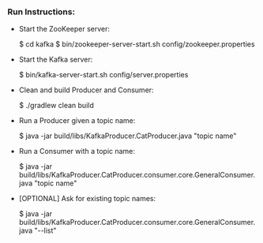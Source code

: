 ### Run Instructions:

- Start the ZooKeeper server:

	$ cd kafka
	$ bin/zookeeper-server-start.sh config/zookeeper.properties

- Start the Kafka server:

	$ bin/kafka-server-start.sh config/server.properties
	
- Clean and build Producer and Consumer:

	$ ./gradlew clean build
	
- Run a Producer given a topic name:

	$ java -jar build/libs/KafkaProducer.CatProducer.java "topic name"

- Run a Consumer with a topic name:
	
	$ java -jar build/libs/KafkaProducer.CatProducer.consumer.core.GeneralConsumer.java "topic name"
				
- [OPTIONAL] Ask for existing topic names:

	$ java -jar build/libs/KafkaProducer.CatProducer.consumer.core.GeneralConsumer.java "--list"

